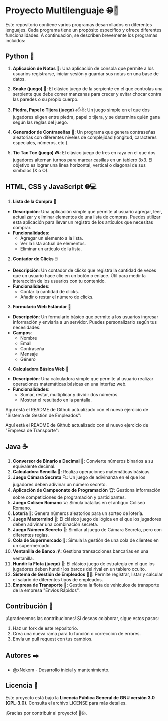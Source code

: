 # Proyecto Multilenguaje 🌐🚀

Este repositorio contiene varios programas desarrollados en diferentes lenguajes. Cada programa tiene un propósito específico y ofrece diferentes funcionalidades. A continuación, se describen brevemente los programas incluidos:

## Python 🐍

1. **Aplicación de Notas** 📝: Una aplicación de consola que permite a los usuarios registrarse, iniciar sesión y guardar sus notas en una base de datos.

2. **Snake (juego)** 🐍: El clásico juego de la serpiente en el que controlas una serpiente que debe comer manzanas para crecer y evitar chocar contra las paredes o su propio cuerpo.

3. **Piedra, Papel o Tijera (juego)** ✊✋✌️: Un juego simple en el que dos jugadores eligen entre piedra, papel o tijera, y se determina quién gana según las reglas del juego.

4. **Generador de Contraseñas** 🔐: Un programa que genera contraseñas aleatorias con diferentes niveles de complejidad (longitud, caracteres especiales, números, etc.).

5. **Tic Tac Toe (juego)** 🎮: El clásico juego de tres en raya en el que dos jugadores alternan turnos para marcar casillas en un tablero 3x3. El objetivo es lograr una línea horizontal, vertical o diagonal de sus símbolos (X o O).


## HTML, CSS y JavaScript 🌐💻

1. **Lista de la Compra** 🛒

- **Descripción**: Una aplicación simple que permite al usuario agregar, leer, actualizar y eliminar elementos de una lista de compras. Puedes utilizar esta aplicación para llevar un registro de los artículos que necesitas comprar.
- **Funcionalidades**:
    - Agregar un elemento a la lista.
    - Ver la lista actual de elementos.
    - Eliminar un artículo de la lista.

2. **Contador de Clicks** 🖱️

- **Descripción**: Un contador de clicks que registra la cantidad de veces que un usuario hace clic en un botón o enlace. Útil para medir la interacción de los usuarios con tu contenido.
- **Funcionalidades**:
    - Contar la cantidad de clicks.
    - Añadir o restar el número de clicks.

3. **Formulario Web Estándar** 📝

- **Descripción**: Un formulario básico que permite a los usuarios ingresar información y enviarla a un servidor. Puedes personalizarlo según tus necesidades.
- **Campos**:
    - Nombre
    - Email
    - Contraseña
    - Mensaje
    - Género
 
4. **Calculadora Básica Web** 🧮
- **Descripción**: Una calculadora simple que permite al usuario realizar operaciones matemáticas básicas en una interfaz web.
- **Funcionalidades**:
    - Sumar, restar, multiplicar y dividir dos números.
    - Mostrar el resultado en la pantalla.

Aquí está el README de Github actualizado con el nuevo ejercicio de "Sistema de Gestión de Empleados":

Aquí está el README de Github actualizado con el nuevo ejercicio de "Empresa de Transporte":

## Java ☕

1. **Conversor de Binario a Decimal** 🔢: Convierte números binarios a su equivalente decimal.
2. **Calculadora Sencilla** 🧮: Realiza operaciones matemáticas básicas.
3. **Juego Cámara Secreta** 🔍: Un juego de adivinanza en el que los jugadores deben adivinar un número secreto.
4. **Aplicación de Campeonato de Programación** 🏆: Gestiona información sobre competiciones de programación y participantes.
5. **Juego Coliseo Romano** ⚔️: Simula batallas en el antiguo Coliseo Romano.
6. **Lotería** 🎰: Genera números aleatorios para un sorteo de lotería.
7. **Juego Mastermind** 🧩: El clásico juego de lógica en el que los jugadores deben adivinar una combinación secreta.
8. **Juego Número Secreto** 🔢: Similar al juego de Cámara Secreta, pero con diferentes reglas.
9. **Cola de Supermercado** 🛒: Simula la gestión de una cola de clientes en un supermercado.
10. **Ventanilla de Banco** 💰: Gestiona transacciones bancarias en una ventanilla.
11. **Hundir la Flota (juego)** 🚢: El clásico juego de estrategia en el que los jugadores deben hundir los barcos del rival en un tablero oculto.
12. **Sistema de Gestión de Empleados** 👨‍💼: Permite registrar, listar y calcular el salario de diferentes tipos de empleados.
13. **Empresa de Transporte** 🚚: Gestiona la flota de vehículos de transporte de la empresa "Envíos Rápidos".

## Contribución 🙌

¡Agradecemos las contribuciones! Si deseas colaborar, sigue estos pasos:

1. Haz un fork de este repositorio.
2. Crea una nueva rama para tu función o corrección de errores.
3. Envía un pull request con tus cambios.

## Autores ✒️

- @xNekom - Desarrollo inicial y mantenimiento.

## Licencia 📄

Este proyecto está bajo la **Licencia Pública General de GNU versión 3.0 (GPL-3.0)**. Consulta el archivo LICENSE para más detalles.

¡Gracias por contribuir al proyecto! 🚀👍.

